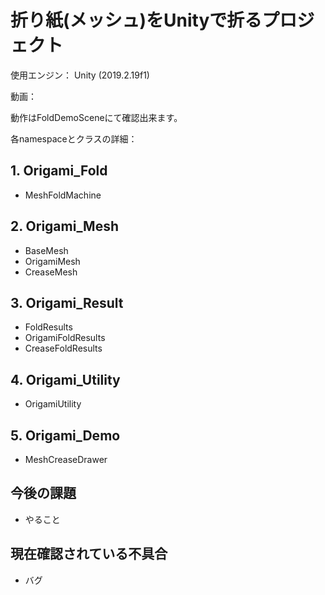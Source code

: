 # 折り紙(メッシュ)をUnityで折るプロジェクト

使用エンジン： Unity (2019.2.19f1)

動画：

動作はFoldDemoSceneにて確認出来ます。

各namespaceとクラスの詳細：

## **1. Origami_Fold**
  - MeshFoldMachine


## **2. Origami_Mesh**
  - BaseMesh
  - OrigamiMesh
  - CreaseMesh


## **3. Origami_Result**
  - FoldResults
  - OrigamiFoldResults
  - CreaseFoldResults


## **4. Origami_Utility**
  - OrigamiUtility


## **5. Origami_Demo**
   - MeshCreaseDrawer
  
  
## **今後の課題**
  - やること
## **現在確認されている不具合**
  - バグ
  
